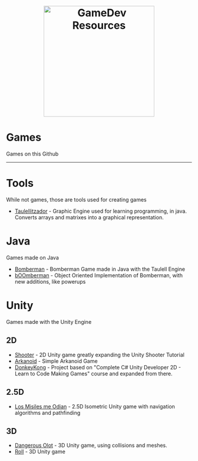 <h1 align="center"> <br> <img width="300" src="http://getdrawings.com/images/video-game-controller-drawing-11.png" alt="GameDev Resources"> <br> </h1>

# Games

Games on this Github

  
  -------

# Tools

While not games, those are tools used for creating games

* [Taulellitzador](https://github.com/malbareda/Taulellitzador) - Graphic Engine used for learning programming, in java. Converts arrays and matrixes into a graphical representation.


# Java

Games made on Java

* [Bomberman](https://github.com/malbareda/Bomberman2) - Bomberman Game made in Java with the Taulell Engine
* [bOOmberman](https://github.com/malbareda/Bomberman2/tree/BombermanOO) - Object Oriented Implementation of Bomberman, with new additions, like powerups


# Unity

Games made with the Unity Engine 

## 2D

* [Shooter](https://github.com/malbareda/shooter) - 2D Unity game greatly expanding the Unity Shooter Tutorial
* [Arkanoid](https://github.com/malbareda/Arkanoid) - Simple Arkanoid Game
* [DonkeyKong](https://github.com/malbareda/DonkeyKong) - Project based on "Complete C# Unity Developer 2D - Learn to Code Making Games" course and expanded from there.

## 2.5D
* [Los Misiles me Odian](https://github.com/malbareda/MisilesOdian) - 2.5D Isometric Unity game with navigation algorithms and pathfinding

## 3D

* [Dangerous Olot](https://github.com/malbareda/Dangerous-Olot)  - 3D Unity game, using collisions and meshes.
* [Roll](https://github.com/malbareda/Roll) - 3D Unity game


